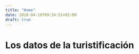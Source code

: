 ```yaml
---
title: "Home"
date: 2018-04-16T09:24:51+02:00
draft: true
---
```


Los datos de la turistificación
===


